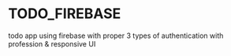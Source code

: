 # TODO_FIREBASE
 todo app using firebase with proper 3 types of authentication with profession & responsive UI
